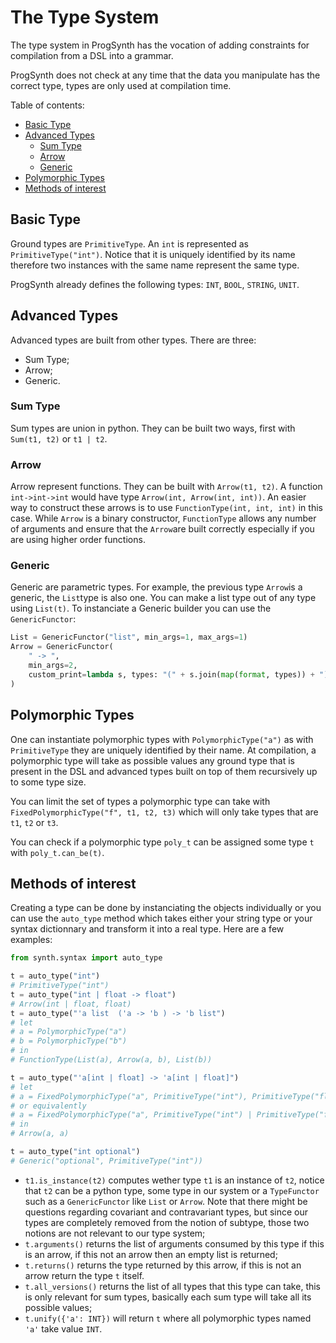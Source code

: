 # The Type System

The type system in ProgSynth has the vocation of adding constraints for compilation from a DSL into a grammar.

ProgSynth does not check at any time that the data you manipulate has the correct type, types are only used at compilation time.

<!-- toc -->
Table of contents:

- [Basic Type](#basic-type)
- [Advanced Types](#advanced-types)
  - [Sum Type](#sum-type)
  - [Arrow](#arrow)
  - [Generic](#generic)
- [Polymorphic Types](#polymorphic-types)
- [Methods of interest](#methods-of-interest)

<!-- tocstop -->

## Basic Type

Ground types are ``PrimitiveType``.
An ``int`` is represented as ``PrimitiveType("int")``.
Notice that it is uniquely identified by its name therefore two instances with the same name represent the same type.

ProgSynth already defines the following types: ``INT``, ``BOOL``, ``STRING``, ``UNIT``.

## Advanced Types

Advanced types are built from other types.
There are three:

- Sum Type;
- Arrow;
- Generic.

### Sum Type

Sum types are union in python.
They can be built two ways, first with ``Sum(t1, t2)`` or ``t1 | t2``.

### Arrow

Arrow represent functions.
They can be built with ``Arrow(t1, t2)``.
A function ``int->int->int`` would have type ``Arrow(int, Arrow(int, int))``.
An easier way to construct these arrows is to use ``FunctionType(int, int, int)`` in this case. While ``Arrow`` is a binary constructor, ``FunctionType`` allows any number of arguments and ensure that the ``Arrow``are built correctly especially if you are using higher order functions.

### Generic

Generic are parametric types. For example, the previous type ``Arrow``is a generic, the ``List``type is also one. You can make a list type out of any type using ``List(t)``.
To instanciate a Generic builder you can use the ``GenericFunctor``:

```python
List = GenericFunctor("list", min_args=1, max_args=1)
Arrow = GenericFunctor(
    " -> ",
    min_args=2,
    custom_print=lambda s, types: "(" + s.join(map(format, types)) + ")",
)
```

## Polymorphic Types

One can instantiate polymorphic types with ``PolymorphicType("a")`` as with ``PrimitiveType`` they are uniquely identified by their name.
At compilation, a polymorphic type will take as possible values any ground type that is present in the DSL and advanced types built on top of them recursively up to some type size.

You can limit the set of types a polymorphic type can take with ``FixedPolymorphicType("f", t1, t2, t3)`` which will only take types that are ``t1``, ``t2`` or ``t3``.

You can check if a polymorphic type ``poly_t`` can be assigned some type ``t`` with ``poly_t.can_be(t)``.

## Methods of interest

Creating a type can be done by instanciating the objects individually or you can use the ``auto_type`` method which takes either your string type or your syntax dictionnary and transform it into a real type. Here are a few examples:

```python
from synth.syntax import auto_type

t = auto_type("int") 
# PrimitiveType("int")
t = auto_type("int | float -> float") 
# Arrow(int | float, float)
t = auto_type("'a list  ('a -> 'b ) -> 'b list") 
# let
# a = PolymorphicType("a")
# b = PolymorphicType("b")
# in
# FunctionType(List(a), Arrow(a, b), List(b))

t = auto_type("'a[int | float] -> 'a[int | float]")
# let 
# a = FixedPolymorphicType("a", PrimitiveType("int"), PrimitiveType("float))
# or equivalently 
# a = FixedPolymorphicType("a", PrimitiveType("int") | PrimitiveType("float))
# in
# Arrow(a, a)

t = auto_type("int optional")
# Generic("optional", PrimitiveType("int"))
```

- ``t1.is_instance(t2)`` computes wether type ``t1`` is an instance of ``t2``, notice that ``t2`` can be a python type, some type in our system or a ``TypeFunctor`` such as a ``GenericFunctor`` like ``List`` or ``Arrow``.
Note that there might be questions regarding covariant and contravariant types, but since our types are completely removed from the notion of subtype, those two notions are not relevant to our type system;
- ``t.arguments()`` returns the list of arguments consumed by this type if this is an arrow, if this not an arrow then an empty list is returned;
- ``t.returns()`` returns the type returned by this arrow, if this is not an arrow return the type ``t`` itself.
- ``t.all_versions()`` returns the list of all types that this type can take, this is only relevant for sum types, basically each sum type will take all its possible values;
- ``t.unify({'a': INT})`` will return ``t`` where all polymorphic types named ``'a'`` take value ``INT``.
